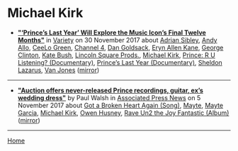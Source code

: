# Michael Kirk

 - [**"‘Prince’s Last Year’ Will Explore the Music Icon’s Final Twelve Months"**](https://variety.com/2017/tv/news/princes-last-year-documentary-1202626889/) in [Variety](https://variety.com/) on 30 November 2017 about [Adrian Sibley](../../topics/adrian-sibley/index.md), [Andy Allo](../../topics/andy-allo/index.md), [CeeLo Green](../../topics/ceelo-green/index.md), [Channel 4](../../topics/channel-4/index.md), [Dan Goldsack](../../topics/dan-goldsack/index.md), [Eryn Allen Kane](../../topics/eryn-allen-kane/index.md), [George Clinton](../../topics/george-clinton/index.md), [Kate Bush](../../topics/kate-bush/index.md), [Lincoln Square Prods.](../../topics/lincoln-square-prods/index.md), [Michael Kirk](../../topics/michael-kirk/index.md), [Prince: R U Listening? (Documentary)](../../topics/documentary/prince-r-u-listening/index.md), [Prince’s Last Year (Documentary)](../../topics/documentary/prince-s-last-year/index.md), [Sheldon Lazarus](../../topics/sheldon-lazarus/index.md), [Van Jones](../../topics/van-jones/index.md) ([mirror](https://web.archive.org/web/*/https://variety.com/2017/tv/news/princes-last-year-documentary-1202626889/))

----

 - [**"Auction offers never-released Prince recordings, guitar, ex’s wedding dress"**](https://apnews.com/a37b4dffd41e4f0aa89ed41ee05e4185) by Paul Walsh in [Associated Press News](https://apnews.com/) on 5 November 2017 about [Got a Broken Heart Again (Song)](../../topics/song/got-a-broken-heart-again/index.md), [Mayte](../../topics/mayte/index.md), [Mayte Garcia](../../topics/mayte-garcia/index.md), [Michael Kirk](../../topics/michael-kirk/index.md), [Owen Husney](../../topics/owen-husney/index.md), [Rave Un2 the Joy Fantastic (Album)](../../topics/album/rave-un2-the-joy-fantastic/index.md) ([mirror](https://web.archive.org/web/*/https://apnews.com/a37b4dffd41e4f0aa89ed41ee05e4185))

----

[Home](../)
